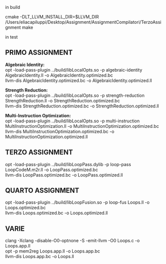 in build

cmake -DLT_LLVM_INSTALL_DIR=$LLVM_DIR /Users/eliacapiluppi/Desktop/Assignment/AssignmentCompilatori/TerzoAssignment
make

in test
## PRIMO ASSIGNMENT

**Algebraic Identity:** \
opt -load-pass-plugin ../build/libLocalOpts.so -p algebraic-identity AlgebraicIdentity.ll -o AlgebraicIdentity.optimized.bc \
llvm-dis AlgebraicIdentity.optimized.bc -o AlgebraicIdentity.optimized.ll

**Strength Reduction:** \
opt -load-pass-plugin ../build/libLocalOpts.so -p strength-reduction StrengthReduction.ll -o StrengthReduction.optimized.bc \
llvm-dis StrengthReduction.optimized.bc -o StrengthReduction.optimized.ll

**Multi-Instruction Optimization:** \
opt -load-pass-plugin ../build/libLocalOpts.so -p multi-instruction MultiInstructionOptimization.ll -o MultiInstructionOptimization.optimized.bc \
llvm-dis MultiInstructionOptimization.optimized.bc -o MultiInstructionOptimization.optimized.ll

## TERZO ASSIGNMENT

opt -load-pass-plugin ../build/libLoopPass.dylib -p loop-pass LoopCodeM.m2r.ll -o LoopPass.optimized.bc \
llvm-dis LoopPass.optimized.bc -o LoopPass.optimized.ll

## QUARTO ASSIGNMENT

opt -load-pass-plugin ../build/libLoopFusion.so -p loop-fus Loops.ll -o Loops.optimized.bc \
llvm-dis Loops.optimized.bc -o Loops.optimized.ll

## VARIE

clang -Xclang -disable-O0-optnone -S -emit-llvm -O0 Loops.c -o Loops.app.ll \
opt -p mem2reg Loops.app.ll -o Loops.app.bc \
llvm-dis Loops.app.bc -o Loops.ll
